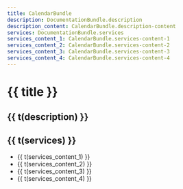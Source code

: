 ```yaml
---
title: CalendarBundle
description: DocumentationBundle.description
description_content: CalendarBundle.description-content
services: DocumentationBundle.services
services_content_1: CalendarBundle.services-content-1
services_content_2: CalendarBundle.services-content-2
services_content_3: CalendarBundle.services-content-3
services_content_4: CalendarBundle.services-content-4
---
```


# {{ title }}

## {{ t(description) }}

<p v-html="t(description_content)" />

## {{ t(services) }}

- {{ t(services_content_1) }}
- {{ t(services_content_2) }}
- {{ t(services_content_3) }}
- {{ t(services_content_4) }}

<i18n src="@Bundles/DocumentationBundle/Locales/Documentation.locales.json"></i18n>
<i18n src="@Bundles/CalendarBundle/Locales/Calendar.locales.json"></i18n>

<script setup lang="ts">
import { useI18n } from 'vue-i18n'

const { t } = useI18n()
</script>
